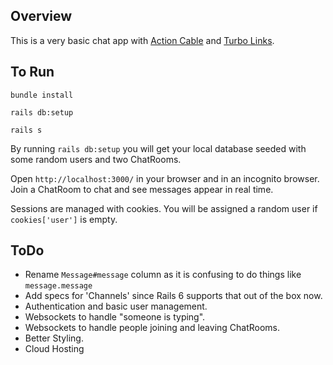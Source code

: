 ## Overview

This is a very basic chat app with [Action Cable](https://guides.rubyonrails.org/v5.0/action_cable_overview.html) and [Turbo Links](https://github.com/turbolinks/turbolinks).

## To Run

`bundle install`

`rails db:setup`

`rails s`

By running `rails db:setup` you will get your local database seeded with some random users and two ChatRooms.

Open `http://localhost:3000/` in your browser and in an incognito browser. Join a ChatRoom to chat and see messages appear in real time.

Sessions are managed with cookies. You will be assigned a random user if `cookies['user']` is empty.

## ToDo

- Rename `Message#message` column as it is confusing to do things like `message.message`
- Add specs for 'Channels' since Rails 6 supports that out of the box now.
- Authentication and basic user management.
- Websockets to handle "someone is typing".
- Websockets to handle people joining and leaving ChatRooms.
- Better Styling.
- Cloud Hosting
